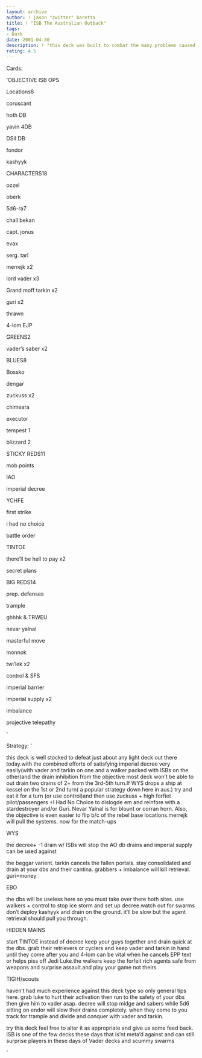 ```yaml
---
layout: archive
author: ! jason "zwitter" baretta
title: ! "ISB The Australian Outback"
tags:
- Dark
date: 2001-04-30
description: ! "this deck was built to combat the many problems caused by today’s prominent LS decks ie WYS, Hidden mains etc"
rating: 4.5
---
```

Cards: 

'OBJECTIVE ISB OPS


Locations6

coruscant

hoth DB

yavin 4DB

DSII DB

fondor

kashyyk


CHARACTERS18

ozzel

oberk

5d6-ra7

chall bekan

capt. jonus

evax

serg. tarl

merrejk x2

lord vader x3

Grand moff tarkin x2

guri x2

thrawn

4-lom EJP


GREENS2

vader’s saber x2


BLUES8

Bossko 

dengar

zuckuss x2

chimeara

executor

tempest 1

blizzard 2


STICKY REDS11

mob points

IAO

imperial decree

YCHFE

first strike

i had no choice

battle order

TINTOE

there’ll be hell to pay x2

secret plans


BIG REDS14

prep. defenses

trample

ghhhk & TRWEU

nevar yalnal

masterful move

monnok

twi’lek x2

control & SFS

imperial barrier

imperial supply x2

imbalance

projective telepathy

'

Strategy: '

this deck is well stocked to defeat just about any light deck out there today.with the combined efforts of satisfying imperial decree very easily(with vader and tarkin on one and a walker packed with ISBs on the other)and the drain inhibition from the objective most deck won’t be able to out drain two drains of 2+ from the 3rd-5th turn.If WYS drops a ship at kessel on the 1st or 2nd turn( a popular strategy down here in aus.) try and eat it for a turn (or use control)and then use zuckuss + high forfiet pilot/passengers +I Had No Choice to dislogde em and reinfore with a stardestroyer and/or Guri. Nevar Yalnal is for blount or corran horn. Also, the objective is even easier to flip b/c of the rebel base locations.merrejk will pull the systems. now for the match-ups

WYS

the decree+ -1 drain w/ ISBs will stop the AO db drains and imperial supply can be used against  

the beggar varient. tarkin cancels the fallen portals. stay consolidated and drain at your dbs and their cantina. grabbers + imbalance will kill retrieval. guri=money

EBO 

the dbs will be useless here so you must take over there hoth sites. use walkers + control to stop ice storm and set up decree.watch out for swarms don’t deploy kashyyk and drain on the ground. it’ll be slow but the agent retrieval should pull you through.

HIDDEN MAINS

start TINTOE instead of decree keep your guys together and drain quick at the dbs. grab their retrievers or cyclers and keep vader and tarkin in hand until they come after you and 4-lom can be vital when he cancels EPP text or helps piss off Jedi Luke.the walkers keep the forfeit rich agents safe from weapons and surprise assault.and play your game not theirs

TIGIH/scouts

haven’t had much experience against this deck type so only general tips here. grab luke to hurt their activation then run to the safety of your dbs then give him to vader asap. decree will stop midge and sabers while 5d6 sitting on endor will slow their drains completely. when they come to you track for trample and divide and conquer with vader and tarkin.


try this deck feel free to alter it as appropriate and give us some feed back. ISB is one of the few decks these days that is’nt meta’d against and can still surprise players in these days of Vader decks and scummy swarms




'